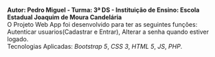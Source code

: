 **Autor: Pedro Miguel - Turma: 3ª DS - Instituição de Ensino: Escola Estadual Joaquim de Moura Candelária**<br>
O Projeto Web App foi desenvolvido para ter as seguintes funções: Autenticar usuarios(Cadastrar e Entrar), Alterar a senha quando estiver logado.<br>
Tecnologias Aplicadas: *Bootstrap 5*, *CSS 3*, *HTML 5*, *JS*, *PHP*.
